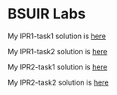 # BSUIR Labs

My IPR1-task1 solution is [here](https://github.com/prikhodkoas/bsuir-feb-may-labs/tree/IPR1_Task1)

My IPR1-task2 solution is [here](https://github.com/prikhodkoas/bsuir-feb-may-labs/tree/IPR1_Task2)

My IPR2-task1 solution is [here](https://github.com/prikhodkoas/bsuir-feb-may-labs/tree/IPR2_Task1)

My IPR2-task2 solution is [here](https://github.com/prikhodkoas/bsuir-feb-may-labs/tree/IPR2_Task2)

